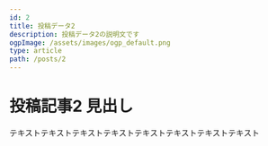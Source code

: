 ```yaml
---
id: 2
title: 投稿データ2
description: 投稿データ2の説明文です
ogpImage: /assets/images/ogp_default.png
type: article
path: /posts/2
---
```


# 投稿記事2 見出し

テキストテキストテキストテキストテキストテキストテキストテキスト

